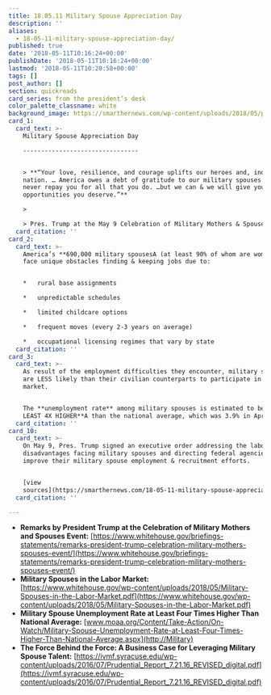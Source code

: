 ```yaml
---
title: 18.05.11 Military Spouse Appreciation Day
description: ''
aliases:
  - 18-05-11-military-spouse-appreciation-day/
published: true
date: '2018-05-11T10:16:24+00:00'
publishDate: '2018-05-11T10:16:24+00:00'
lastmod: '2018-05-11T10:20:58+00:00'
tags: []
post_author: []
section: quickreads
card_series: from the president’s desk
color_palette_classname: white
background_image: https://smarthernews.com/wp-content/uploads/2018/05/pexels-photo-794576.jpeg
card_1:
  card_text: >-
    Military Spouse Appreciation Day

    --------------------------------


    > **“Your love, resilience, and courage uplifts our heroes and, indeed, our
    nation. … America owes a debt of gratitude to our military spouses. We can
    never repay you for all that you do. …but we can & we will give you the
    opportunities you deserve.”**

    > 

    > Pres. Trump at the May 9 Celebration of Military Mothers & Spouses Event
  card_citation: ''
card_2:
  card_text: >-
    America’s **690,000 military spousesA (at least 90% of whom are women)**A
    face unique obstacles finding & keeping jobs due to:


    *   rural base assignments

    *   unpredictable schedules

    *   limited childcare options

    *   frequent moves (every 2-3 years on average)

    *   occupational licensing regimes that vary by state
  card_citation: ''
card_3:
  card_text: >-
    As result of the employment difficulties they encounter, military spouses
    are LESS likely than their civilian counterparts to participate in the labor
    market.


    The **unemployment rate** among military spouses is estimated to be **AT
    LEAST 4X HIGHER**A than the national average, which was 3.9% in April.
  card_citation: ''
card_10:
  card_text: >-
    On May 9, Pres. Trump signed an executive order addressing the labor market
    disadvantages facing military spouses and directing federal agencies to
    improve their military spouse employment & recruitment efforts.


    [view
    sources](https://smarthernews.com/18-05-11-military-spouse-appreciation-day/)
  card_citation: ''

---
```

*   **Remarks by President Trump at the Celebration of Military Mothers and Spouses Event:** [https://www.whitehouse.gov/briefings-statements/remarks-president-trump-celebration-military-mothers-spouses-event/](https://www.whitehouse.gov/briefings-statements/remarks-president-trump-celebration-military-mothers-spouses-event/)
*   **Military Spouses in the Labor Market:** [https://www.whitehouse.gov/wp-content/uploads/2018/05/Military-Spouses-in-the-Labor-Market.pdf](https://www.whitehouse.gov/wp-content/uploads/2018/05/Military-Spouses-in-the-Labor-Market.pdf)
*   **Military Spouse Unemployment Rate at Least Four Times Higher Than National Average:** [www.moaa.org/Content/Take-Action/On-Watch/Military-Spouse-Unemployment-Rate-at-Least-Four-Times-Higher-Than-National-Average.aspx](http://Military)
*   **The Force Behind the Force: A Business Case for Leveraging Military Spouse Talent:** [https://ivmf.syracuse.edu/wp-content/uploads/2016/07/Prudential_Report_7.21.16_REVISED_digital.pdf](https://ivmf.syracuse.edu/wp-content/uploads/2016/07/Prudential_Report_7.21.16_REVISED_digital.pdf)